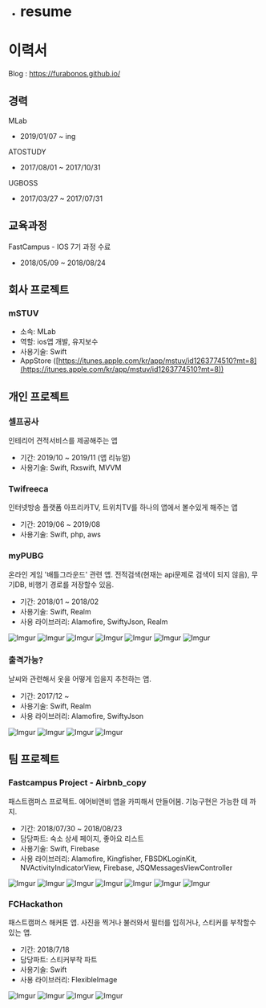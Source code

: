 * # resume
# 이력서

Blog : https://furabonos.github.io/


## 경력

MLab
* 2019/01/07 ~ ing

ATOSTUDY
* 2017/08/01 ~ 2017/10/31

UGBOSS
* 2017/03/27 ~ 2017/07/31

## 교육과정
FastCampus - IOS 7기 과정 수료
* 2018/05/09 ~ 2018/08/24

## 회사 프로젝트
### mSTUV
* 소속: MLab
* 역할: ios앱 개발, 유지보수
* 사용기술: Swift
* AppStore ([https://itunes.apple.com/kr/app/mstuv/id1263774510?mt=8](https://itunes.apple.com/kr/app/mstuv/id1263774510?mt=8))

## 개인 프로젝트

### 셀프공사
인테리어 견적서비스를 제공해주는 앱
* 기간: 2019/10 ~ 2019/11 (앱 리뉴얼)
* 사용기술: Swift, Rxswift, MVVM

### Twifreeca
인터넷방송 플랫폼 아프리카TV, 트위치TV를 하나의 앱에서 볼수있게 해주는 앱
* 기간: 2019/06 ~ 2019/08
* 사용기술: Swift, php, aws

### myPUBG
온라인 게임 '배틀그라운드' 관련 앱. 전적검색(현재는 api문제로 검색이 되지 않음), 무기DB, 비행기 경로를 저장할수 있음.
* 기간: 2018/01 ~ 2018/02
* 사용기술: Swift, Realm
* 사용 라이브러리: Alamofire, SwiftyJson, Realm

![Imgur](https://i.imgur.com/EnJ5pd5.jpg) ![Imgur](https://i.imgur.com/STFq4FA.jpg) ![Imgur](https://i.imgur.com/TY8xtJA.jpg) ![Imgur](https://i.imgur.com/Or7FCIt.jpg) ![Imgur](https://i.imgur.com/YJvHtPR.jpg) ![Imgur](https://i.imgur.com/GQVh1eF.jpg) ![Imgur](https://i.imgur.com/uIaSxxK.jpg)

### 출격가능?
날씨와 관련해서 옷을 어떻게 입을지 추천하는 앱.
* 기간: 2017/12 ~ 
* 사용기술: Swift, Realm
* 사용 라이브러리: Alamofire, SwiftyJson 

![Imgur](https://i.imgur.com/4weW3yX.jpg) ![Imgur](https://i.imgur.com/dhgoqRE.jpg) ![Imgur](https://i.imgur.com/bLO7rgD.jpg) ![Imgur](https://i.imgur.com/M1H9LyJ.jpg)

## 팀 프로젝트

### Fastcampus Project - Airbnb_copy
패스트캠퍼스 프로젝트. 에어비앤비 앱을 카피해서 만들어봄. 기능구현은 가능한 데 까지.
* 기간: 2018/07/30 ~ 2018/08/23
* 담당파트: 숙소 상세 페이지, 좋아요 리스트 
* 사용기술: Swift, Firebase
* 사용 라이브러리: Alamofire, Kingfisher, FBSDKLoginKit, NVActivityIndicatorView, Firebase, JSQMessagesViewController

![Imgur](https://i.imgur.com/zmbwsZ5.jpg) ![Imgur](https://i.imgur.com/IzEcrEc.jpg) ![Imgur](https://i.imgur.com/tMQsfyW.jpg) ![Imgur](https://i.imgur.com/5OpPTGT.jpg) ![Imgur](https://i.imgur.com/sDrqhhT.jpg) ![Imgur](https://i.imgur.com/dT7kxGA.jpg) ![Imgur](https://i.imgur.com/H2oQLby.jpg)


### FCHackathon
패스트캠퍼스 해커톤 앱. 사진을 찍거나 불러와서 필터를 입히거나, 스티커를 부착할수 있는 앱.
* 기간: 2018/7/18
* 담당파트: 스티커부착 파트
* 사용기술: Swift
* 사용 라이브러리: FlexibleImage

![Imgur](https://i.imgur.com/dRJ5LD5.jpg) ![Imgur](https://i.imgur.com/sgkS6js.jpg) ![Imgur](https://i.imgur.com/jJClIYS.jpg) ![Imgur](https://i.imgur.com/W6ed0xZ.jpg)

